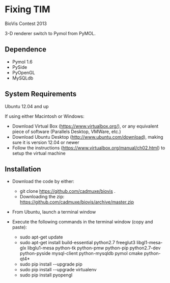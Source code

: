 Fixing TIM
======

BioVis Contest 2013

3-D renderer switch to Pymol from PyMOL.
 
Dependence
---------
* Pymol 1.6
* PySide
* PyOpenGL
* MySQLdb


System Requirements
-----
Ubuntu 12.04 and up

If using either Macintosh or Windows:
* Download Virtual Box (https://www.virtualbox.org/), or any equivalent piece of software (Parallels Desktop, VMWare, etc.)
* Download Ubuntu Desktop (http://www.ubuntu.com/download), making sure it is version 12.04 or newer
* Follow the instructions (https://www.virtualbox.org/manual/ch02.html) to setup the virtual machine

Installation
------------

* Download the code by either:
	*  git clone https://github.com/cadmuxe/biovis .
	* Downloading the zip: https://github.com/cadmuxe/biovis/archive/master.zip

* From Ubuntu, launch a terminal window
* Execute the following commands in the terminal window (copy and paste):
	* sudo apt-get update 
	* sudo apt-get install build-essential python2.7 freeglut3 libgl1-mesa-glx libglu1-mesa python-tk python-pmw python-pip python2.7-dev python-pyside mysql-client python-mysqldb pymol cmake python-qt4*
	* sudo pip install --upgrade pip
	* sudo pip install --upgrade virtualenv
	* sudo pip install pyopengl 

